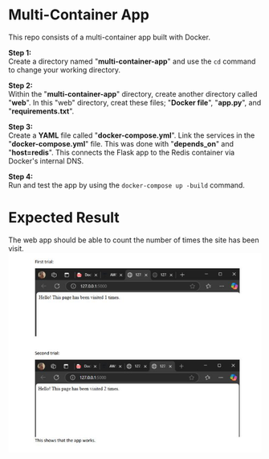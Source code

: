 # Multi-Container App 

This repo consists of a multi-container app built with Docker.  


__Step 1:__  
Create a directory named "__multi-container-app__" and use the `cd` command to change your working directory.

__Step 2:__  
Within the "__multi-container-app__" directory, create another directory called "__web__". In this "web" directory, creat these files; "__Docker file__", "__app.py__", and "__requirements.txt__".

__Step 3:__  
Create a __YAML__ file called "__docker-compose.yml__".
Link the services in the "__docker-compose.yml__" file. This was done with "__depends_on__" and "__host=redis__". This connects the Flask app to the Redis container via Docker's internal DNS.

__Step 4:__  
Run and test the app by using the `docker-compose up -build` command.


# Expected Result

The web app should be able to count the number of times the site has been visit.  
![](images/web-app.png)
